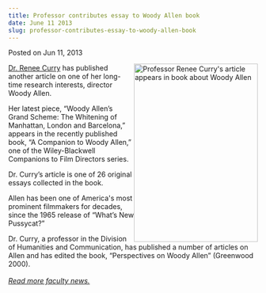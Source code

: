 ```yaml
---
title: Professor contributes essay to Woody Allen book
date: June 11 2013
slug: professor-contributes-essay-to-woody-allen-book
---
```


 



<span class="date">Posted on Jun 11, 2013    </span>
<p><img alt="Professor Renee Curry&apos;s article appears in book about Woody Allen" src="https://news.csumb.edu/sites/default/files/65/attachments/news/images/renees_book_for_web.jpg" style="float:right; width:250px; height:360px"><a href="https://hcom.csumb.edu/renee-curry" rel="nofollow">Dr. Renee
Curry</a> has published another article on one of her long-time
research interests, director Woody Allen.</img></p>
<p>Her latest piece, &#x201C;Woody Allen&#x2019;s Grand Scheme: The Whitening of
Manhattan, London and Barcelona,&#x201D; appears in the recently published
book, &#x201C;A Companion to Woody Allen,&#x201D; one of the Wiley-Blackwell
Companions to Film Directors series.</p>
<p>Dr. Curry&#x2019;s article is one of 26 original essays collected in
the book.</p>
<p>Allen has been one of America&apos;s most prominent filmmakers for
decades, since the 1965 release of &#x201C;What&#x2019;s New Pussycat?&#x201D;</p>
<p>Dr. Curry, a professor in the Division of Humanities and
Communication, has published a number of articles on Allen and has
edited the book, &#x201C;Perspectives on Woody Allen&#x201D; (Greenwood
2000).<br>
<br>
<em><a href="../../../2012/nov/25/faculty-highlights.html" rel="nofollow">Read more faculty news.</a></em></br></br></p>





```
